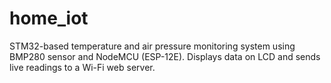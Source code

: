 # home_iot
STM32-based temperature and air pressure monitoring system using BMP280 sensor and NodeMCU (ESP-12E). Displays data on LCD and sends live readings to a Wi-Fi web server.
